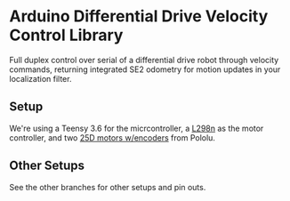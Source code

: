 Arduino Differential Drive Velocity Control Library
=================

Full duplex control over serial of a differential drive robot through velocity commands, returning integrated SE2 odometry for motion updates in your localization filter.

Setup
-----

We're using a Teensy 3.6 for the micrcontroller, a [L298n](https://www.instructables.com/id/How-to-use-the-L298-Motor-Driver-Module-Arduino-Tu/) as the motor controller, and two [25D motors w/encoders](https://www.pololu.com/product/4866) from Pololu.

Other Setups
------------

See the other branches for other setups and pin outs.

